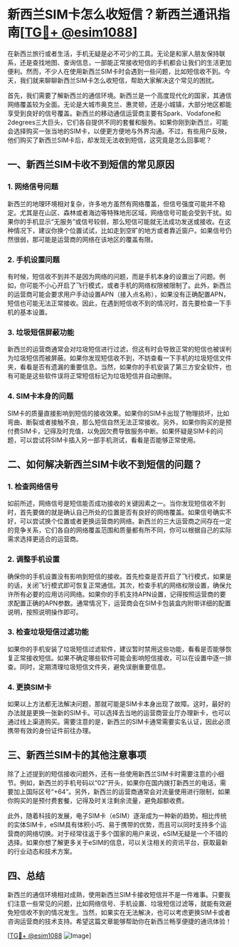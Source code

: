 # 新西兰SIM卡怎么收短信？新西兰通讯指南[[TG💪+ @esim1088](https://t.me/s/esim1088)]

在新西兰旅行或者生活，手机无疑是必不可少的工具。无论是和家人朋友保持联系，还是查找地图、查询信息，一部能正常接收短信的手机都会让我们的生活更加便利。然而，不少人在使用新西兰SIM卡时会遇到一些问题，比如短信收不到。今天，我们就来聊聊新西兰SIM卡怎么收短信，帮助大家解决这个常见的困扰。

首先，我们需要了解新西兰的通信环境。新西兰是一个高度现代化的国家，其通信网络覆盖较为全面。无论是大城市奥克兰、惠灵顿，还是小城镇，大部分地区都能享受到良好的信号覆盖。新西兰的移动通信运营商主要有Spark、Vodafone和2degrees三大巨头，它们各自提供不同的套餐和服务。如果你刚到新西兰，可能会选择购买一张当地的SIM卡，以便更方便地与外界沟通。不过，有些用户反映，他们购买了新西兰SIM卡后，却发现无法收到短信，这究竟是怎么回事呢？

## 一、新西兰SIM卡收不到短信的常见原因

### 1. 网络信号问题

新西兰的地理环境相对复杂，许多地方虽然有网络覆盖，但信号强度可能并不稳定。尤其是在山区、森林或者海边等特殊地形区域，网络信号可能会受到干扰。如果你的手机显示“无服务”或信号较弱，那么短信可能就无法成功发送或接收。在这种情况下，建议你换个位置试试，比如走到空旷的地方或者靠近窗户。如果信号仍然很弱，那可能是运营商的网络在该地区的覆盖有限。

### 2. 手机设置问题

有时候，短信收不到并不是因为网络的问题，而是手机本身的设置出了问题。例如，你可能不小心开启了飞行模式，或者手机的网络权限被限制了。此外，新西兰的运营商可能会要求用户手动设置APN（接入点名称），如果没有正确配置APN，短信也可能无法正常接收。因此，在遇到短信收不到的情况时，首先要检查一下手机的基本设置。

### 3. 垃圾短信屏蔽功能

新西兰的运营商通常会对垃圾短信进行过滤，但这有时会导致正常的短信也被误判为垃圾短信而被屏蔽。如果你发现短信收不到，不妨查看一下手机的垃圾短信文件夹，看看是否有遗漏的重要信息。当然，如果你的手机安装了第三方安全软件，也有可能是这些软件误将正常短信标记为垃圾短信并自动删除。

### 4. SIM卡本身的问题

SIM卡的质量直接影响到短信的接收效果。如果你的SIM卡出现了物理损坏，比如弯曲、断裂或者接触不良，那么短信自然无法正常接收。另外，如果你购买的是预付费SIM卡，记得及时充值，以免因欠费导致服务中断。如果怀疑是SIM卡的问题，可以尝试将SIM卡插入另一部手机测试，看看是否能够正常使用。

## 二、如何解决新西兰SIM卡收不到短信的问题？

### 1. 检查网络信号

如前所述，网络信号是短信能否成功接收的关键因素之一。当你发现短信收不到时，首先要做的就是确认自己所处的位置是否有良好的网络覆盖。如果信号确实不好，可以尝试换个位置或者更换运营商的网络。新西兰的三大运营商之间存在一定的竞争关系，它们各自的网络覆盖范围和质量都有所不同，你可以根据自己的实际需求选择更适合的运营商。

### 2. 调整手机设置

确保你的手机设置没有影响到短信的接收。首先检查是否开启了飞行模式，如果是的话，关闭飞行模式即可恢复正常通信。其次，检查手机的网络权限设置，确保允许所有必要的应用访问网络。如果你的手机支持APN设置，记得按照运营商的要求配置正确的APN参数。通常情况下，运营商会在SIM卡包装盒内附带详细的配置说明，按照说明操作即可。

### 3. 检查垃圾短信过滤功能

如果你的手机安装了垃圾短信过滤软件，建议暂时禁用这些功能，看看是否能够恢复正常接收短信。如果不确定哪些软件可能会影响短信接收，可以在设置中逐一排查。同时，定期清理垃圾短信文件夹，避免误删重要信息。

### 4. 更换SIM卡

如果以上方法都无法解决问题，那就可能是SIM卡本身出现了故障。这时，最好的办法就是更换一张新的SIM卡。可以选择去当地的运营商营业厅办理新卡，也可以通过线上渠道购买。需要注意的是，新西兰的SIM卡通常需要实名认证，因此必须携带有效的身份证件前往办理。

## 三、新西兰SIM卡的其他注意事项

除了上述提到的短信接收问题外，还有一些使用新西兰SIM卡时需要注意的小细节。例如，新西兰的手机号码以“02”开头，如果你在国内拨打新西兰的电话，需要加上国际区号“+64”。另外，新西兰的运营商通常会对流量使用进行限制，如果你购买的是预付费套餐，记得及时关注剩余流量，避免超额收费。

此外，随着科技的发展，电子SIM卡（eSIM）逐渐成为一种新的趋势。相比传统的实体SIM卡，eSIM具有体积小巧、易于携带的优势，而且可以同时支持多个运营商的网络切换。对于经常往返于多个国家的用户来说，eSIM无疑是一个不错的选择。如果你想了解更多关于eSIM的信息，可以关注相关的资讯平台，获取最新的行业动态和技术方案。

## 四、总结

新西兰的通信环境相对成熟，使用新西兰SIM卡接收短信并不是一件难事。只要我们注意一些常见的问题，比如网络信号、手机设置、垃圾短信过滤等，就能有效避免短信收不到的情况发生。当然，如果实在无法解决，也可以考虑更换SIM卡或者咨询运营商的技术支持。希望这篇文章能够帮助你在新西兰畅享便捷的通讯体验！

[[TG💪+ @esim1088](https://t.me/s/esim1088) ![Image](https://i.postimg.cc/4NQfJmqS/Snipaste-2025-05-13-00-14-12.png)]